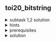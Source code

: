 ## toi20_bitstring

<details>
  <summary>subtask 1,2 solution</summary>
  <p></p>&emsp;<span style="border-bottom:0.05em solid">idea</span>:
  <ul>
    <li>brute force คำนวณทุกความเป็นไปได้</li>
    <li>ในทุกๆคำถาม เราลองเปลี่ยนทุกๆตำแหน่งที่เป็นไปได้เรื่อยๆ จนไปถึง state ที่ต้องการ (หรือจะทำจาก state ที่ต้องการมายัง state เริ่มต้นก็ได้) คำตอบของเราคือผลบวกของน้ำหนักในแต่ละ state ที่ผ่านที่มากที่สุดในทุกๆความเป็นไปได้ เราสามารถเขียนได้ด้วย recursion ตรงๆ</li>
    <li>ถ้ามองเป็นต้นไม้ คำตอบของเราจะอยู่ที่กิ่งที่มีค่ามากที่สุด</li>
  </ul>
  <p></p>&emsp;<span style="border-bottom:0.05em solid">time compexity:</span>
  <ul>
    <li>ในแต่ละคำถาม เนื่องจากเราต้องคำนวณทุกความเป็นไปได้ เราต้องใช้เวลา N! เรามี Q คำถาม จึงต้องใช้ time complexity O(N!*Q) ซึ่งจะใช้เวลาเกินขอบเขตของโจทย์</li>
  </ul>
  <p></p>&emsp;Insert photo
</details>

<details>
  <summary>hints</summary>
  <ul>
    <details>
      <summary>hint 1</summary>
      <p></p>&emsp;ในการหาคำตอบของ bitstring หนึ่ง คำตอบนั้นจะมาจากไหนได้บ้าง
    </details>
    <details>
      <summary>hint 2</summary>
      <p></p>&emsp;สังเกตได้ว่าอาจมีการถาม state เดิมหลายๆครั้งได้ ซึ่งเราไม่จำเป็นต้องคำนวณใหม่สำหรับ state ไหนที่เราเคยคำนวณแล้วก็ได้
    </details>
    <details>
      <summary>hint 3</summary>
      <ul>
        <li>การเก็บคำตอบของแต่ละ state ใน array เพื่อเรียกใช้ตรงๆ เป็นไปไม่ได้ เนื่องจากต้องจองขนาด array มากสุดถึง 11,111,111,111,111,111,111 (1, 20 ตัว)</li>
        <li>สังเกตได้ว่ามีพื้นที่เหลือเยอะมาก เช่น ในเลข 2 หลักใช้แค่ช่อง 10,11 เหลือช่อง 12,13,14…….99 ที่เราไม่ใช้เลย แปลว่าเราสามารถลดพื้นที่ที่ต้องใช้ได้</li>
      </ul>
    </details>
    <details>
      <summary>hint 4</summary>
      <p></p>&emsp;ในการเปลี่ยน 1 เป็น 0 แต่ละตำแหน่ง อาจทำได้ด้วยการประยุกต์ความรู้ตรรกศาสตร์ (and, or, xor) และใช้ความรู้ bitwise operator ประกอบกับเลขฐานสองเพื่อความง่าย
    </details>
  </ul>
</details>

<details>
  <summary>prerequisites</summary>
  <p></p>&emsp;<span style="border-bottom:0.05em solid">bitmask dp</span>, binary numbers, bitwise operators, dynamic programming,
</details>

<details>
  <summary>solution</summary>
  <p></p>&emsp;จากโจทย์ สิ่งที่เราต้องทำคือรับความยาวของ bitstring N และค่าน้ำหนักของแต่ละ state ที่เป็นไปได้ จากนั้นตอบคำถามจำนวน Q เป็น โดยรับเป็น state ต่างๆ เราต้องการเปลี่ยนจาก state นั้นไปเรื่อยๆ จนเป็น 0 ทุกตำแหน่ง โดยเราสามารถ 
  <ol type="1" start="1">
    <li>เปลี่ยน 1 เป็น 0 ที่ละหนึ่งตำแหน่ง (เช่น 11<span style="border-bottom:0.05em solid">1</span>1110 → 11<span style="border-bottom:0.05em solid">0</span>1110)</li>
  </ol>
  <ol type="1" start="2">
    <li>เปลี่ยน 1 ที่ติดกันสองตัวเป็น 0 ทั้งคู่ (เช่น 1101<span style="border-bottom:0.05em solid">11</span>0 → 110001<span style="border-bottom:0.05em solid">00</span>0)</li>
  </ol>
  <p></p>&emsp;เมื่อเราเปลี่ยนแล้วเราต้องเพิ่มน้ำหนักของ state นั้นๆ เข้าไปในผลรวมของเรา โดยโจทย์ต้องการผลรวมของน้ำหนักที่มากที่สุด 
  <p></p>&emsp;<strong><span style="border-bottom:0.05em solid">idea</span></strong><strong>: </strong>
  <ul>
    <li>เป็นโจทย์ <span style="border-bottom:0.05em solid">bitmask dp</span> ตรงๆ เลย ถ้าเคยเรียนน่าจะมองออก แต่ถ้าไม่เคยเรียนจะงงๆ หน่อย</li>
    <li>หากมองจาก brute force solution จะสังเกตได้ว่า<span style="border-bottom:0.05em solid">คำตอบที่ state ใดๆ มาจากคำตอบที่ดีที่สุดของ state ก่อนหน้าบวกกับน้ำหนักของ state ปัจจุบันเสมอ (overlapping subproblem)</span> ดังนั้นสามารถ optimize ได้โดย<span style="border-bottom:0.05em solid">เก็บคำตอบของแต่ละ state ไว้ (memoization)</span> เพื่อนำไปใช้หาคำตอบใน state ต่อไป</li>
    <li>โดยสามารถ define subproblem ได้เป็นการหาคำตอบที่ state ใดๆ <br/>&emsp;และ recurrence relation คร่าวๆว่า <br/>&emsp;<em>dp[current state] = max(dp[all reachable past states]) + weight[current state]</em></li>
    <li>ในการแก้ปัญหาจอง array เกิน สังเกตว่า bitstring ประกอบด้วยเลขเพียง 0 หรือ 1 ซึ่งข้อมูลที่จำเป็นทั้งหมดสามารถเก็บได้ในเลขฐานสอง เราจึงมอง bitstring เป็นเลขฐานสองแล้วแปลงให้กลายเป็นเลขฐานสิบเมื่อเก็บใน array ทำให้ขนาด array ที่เราต้องเก็บมากที่สุดจะลดเหลือประมาณ 2^20 ในการเก็บ state <br/>&emsp;เช่น bitstring <br/>&emsp;<em>1101</em> → 8+4+1 → 13 เก็บที่ dp[13]</li>
    <li>ใช้ bitwise operator &lt;&lt; (bitshift left), &amp; (bitwise and), ^ (bitwise xor) ในการทำงานกับเลขฐานสอง โดย<br/>&emsp;ใช้ <br/><em>(1&lt;&lt;i)</em> ในการสร้างเลข 2^i ไว้ชี้ที่ตำแหน่งต่างๆ <br/>&emsp;ใช้ <br/><em>state&amp;(1&lt;&lt;i)</em> ในการเช็คว่าตำแหน่งนั้นเป็น 1 หรือ 0<br/>&emsp;ใช้ <br/><em>state^(1&lt;&lt;i)</em> ในการแปลง 1 ที่ตำแหน่ง i เป็น 0<br/>(ถ้างงลองหาตัวอย่างแล้วทดดู)<br/><br/></li>
  </ul>
  <p></p>&emsp;<strong><span style="border-bottom:0.05em solid">implementation</span></strong>
  <ul>
    <li>ให้ loop i = 1,2,3…..2^N (แทนแต่ละ state)</li>
    <li>loop j = 0,1,2…..N (แทนแต่ละตำแหน่ง)</li>
    <li>dp[i] = น้ำหนักรวมที่มากที่สุดจาก state i ไปยัง state เริ่มต้น (0)</li>
    <li>vals[i] = ค่าน้ำหนักของ state i ที่โจทย์กำหนดให้</li>
    <li><em>dp[0]=0</em> ตามที่โจทย์กำหนด</li>
    <li><em>dp[i] = -INF</em> ในตอนเริ่มต้นเพราะเราต้องการหาค่ามากสุด (ใช้ <em>INT_MIN</em> เนื่องจาก constraint ไม่สูงมาก)</li>
  </ul>
  <p></p>&emsp;<span style="border-bottom:0.05em solid">recurrence relation</span>
  <ol type="1" start="1">
    <li>เปลี่ยนเลข 1 ทีละ 1 ตำแหน่ง</li>
  </ol>
  <p></p>&emsp;Insert photo
  <ol type="1" start="2">
    <li> เปลี่ยนเลข 1 ทีละ 2 ตำแหน่งที่ติดกัน</li>
  </ol>
  <ul>
    <li>โดยเราเริ่มจาก state ที่เป็น 0 ทั้งหมด และค่อยๆเปลี่ยน state โดยบวกไปทีละหนึ่ง เราสามารถเรียงลำดับการทำงานแบบนี้ได้เนื่องจากในการหาค่าแต่ละ state เราจะต้องใช้ค่าจาก state ก่อนหน้า ซึ่งมีค่าในเลขฐานสิบน้อยกว่าเสมอ เราจะเก็บค่าที่ดีที่สุดไว้ใน array “dp[]” เมื่อเราจะเปลี่ยนจาก state หนึ่งไปอีก state หนึ่งที่เราเคยคำนวณมาแล้ว เราก็สามารถเรียกค่าจากใน array ได้เลย (0 → 1 → 10 → 11 → 100 → …)</li>
    <li>คำตอบของ state ใดๆจะอยู่ที่ dp[state] โดยที่ state นั้นถูกแปลงเป็นเลขฐานสิบ</li>
  </ul>
  <p></p>&emsp;<span style="border-bottom:0.05em solid">time complexity</span>:
  <ul>
    <li>O(N*2^N) เนื่องจากในแต่ละ state ใช้เวลาคำนวณ N และมีทั้งหมด 2^N state </li>
  </ul>
</details>
